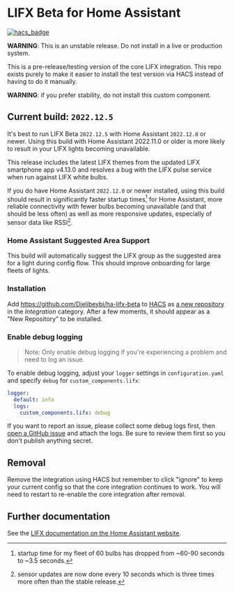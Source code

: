 # LIFX Beta for Home Assistant

[![hacs_badge](https://img.shields.io/badge/HACS-Custom-41BDF5.svg?style=for-the-badge)](https://github.com/hacs/integration)

**WARNING**: This is an unstable release. Do not install in a live or production
system.

This is a pre-release/testing version of the core LIFX integration. This repo
exists purely to make it easier to install the test version via HACS instead of
having to do it manually.

**WARNING**: if you prefer stability, do not install this custom component.

## Current build: `2022.12.5`

It's best to run LIFX Beta `2022.12.5` with Home Assistant `2022.12.0` or newer.
Using this build with Home Assistant 2022.11.0 or older is more likely
to result in your LIFX lights becoming unavailable.

This release includes the latest LIFX themes from the updated LIFX smartphone
app v4.13.0 and resolves a bug with the LIFX pulse service when run against
LIFX white bulbs.

If you do have Home Assistant `2022.12.0` or newer installed, using this build
should result in significantly faster startup times[^1] for Home Assistant, more
reliable connectivity with fewer bulbs becoming unavailable (and that should be
less often) as well as more responsive updates, especially of sensor data like RSSI[^2].

### Home Assistant Suggested Area Support

This build will automatically suggest the LIFX group as the suggested area for
a light during config flow. This should improve onboarding for large fleets
of lights.

### Installation

Add <https://github.com/Djelibeybi/ha-lifx-beta> to [HACS](https://hacs.xyz) as
[a new repository](https://hacs.xyz/docs/navigation/stores) in the _Integration_
category. After a few moments, it should appear as a "New Repository" to be
installed.

### Enable debug logging

> Note: Only enable debug logging if you're experiencing a problem and need to
> log an issue.

To enable debug logging, adjust your `logger` settings in `configuration.yaml`
and specify `debug` for `custom_components.lifx`:

```yaml
logger:
  default: info
  logs:
    custom_components.lifx: debug
```

If you want to report an issue, please collect some debug logs first, then [open a GitHub issue](https://github.com/Djelibeybi/ha-lifx-beta/issues)
and attach the logs. Be sure to review them first so you don't publish anything secret.

## Removal

Remove the integration using HACS but remember to click "ignore" to keep your current config so that the core integration continues to work. You will need to restart to
re-enable the core integration after removal.

## Further documentation

See the [LIFX documentation on the Home Assistant website](https://www.home-assistant.io/integrations/lifx).

[^1]: startup time for my fleet of 60 bulbs has dropped from ~60-90 seconds to
      ~3.5 seconds.
[^2]: sensor updates are now done every 10 seconds which is three times more
      often than the stable release.
